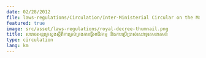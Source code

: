 ```yaml
---
date: 02/28/2012
file: laws-regulations/Circulation/Inter-Ministerial Circular on the Management of Operation and the Usage of Telecommunications Services.pdf
featured: true
image: src/asset/laws-regulations/royal-decree-thumnail.png
title: សារាចរអន្តរក្រសួងស្តីពីការគ្រប់គ្រងការធ្វើអាជីវកម្ម និងការប្រើប្រាស់សេវាទូរគមនាគមន៍
type: circulation
lang: km
---
```

